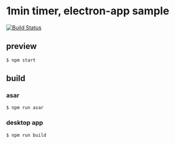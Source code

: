 # 1min timer, electron-app sample

[![Build Status](https://travis-ci.org/wakayamarb/1min-timer.svg?branch=master)](https://travis-ci.org/wakayamarb/1min-timer)


## preview
```
$ npm start
```

## build

### asar
```
$ npm run asar
```

### desktop app
```
$ npm run build
```
